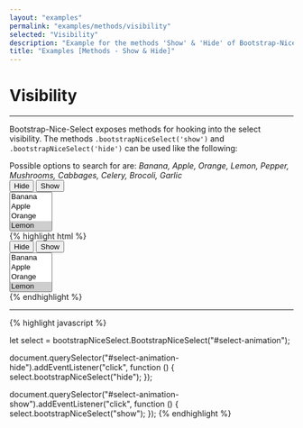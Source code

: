```yaml
---
layout: "examples"
permalink: "examples/methods/visibility"
selected: "Visibility"
description: "Example for the methods 'Show' & 'Hide' of Bootstrap-Nice-Select - Gives an overview how to use the methods and how it looks like"
title: "Examples [Methods - Show & Hide]"
---
```


# **Visibility**

---
Bootstrap-Nice-Select exposes methods for hooking into the select visibility. The methods `.bootstrapNiceSelect('show')` and `.bootstrapNiceSelect('hide')` can be used like the following:

<div class="alert alert-light d-flex justify-content-start align-items-center font-size-13" role="alert">
        <i class="fa-solid fa-circle-info pe-2"></i>Possible options to search for are: <i class="ms-2">Banana, Apple, Orange, Lemon, Pepper, Mushrooms, Cabbages, Celery, Brocoli, Garlic</i>
</div>

<div class="container my-4 border rounded p-0">
    <div class="d-flex justify-content-start align-items-center m-4">
        <button type="button" class="btn btn-outline-primary me-2" id="methods-animation-hide">Hide</button>
        <button type="button" class="btn btn-outline-primary ms-2" id="methods-animation-show">Show</button>
    </div>
    <div class="p-5 border-bottom">
        <select multiple="multiple" id="methods-animation">
            <option value="Banana">Banana</option>
            <option value="Apple">Apple</option>
            <option value="Orange">Orange</option>
            <option value="Lemon" selected="selected">Lemon</option>
            <option value="Pepper">Pepper</option>
            <option value="Mushrooms">Mushrooms</option>
            <option value="Cabbages">Cabbages</option>
            <option value="Celery">Celery</option>
            <option value="Garlic">Garlic</option>
            <option value="Brocoli">Brocoli</option>
        </select>
    </div>
    <div class="bg-highlight rounded">
{% highlight html %}
<div class="container">
    <div class="d-flex justify-content-start align-items-center m-4">
        <button type="button" class="btn btn-outline-primary me-2" id="select-animation-hide">Hide</button>
        <button type="button" class="btn btn-outline-primary ms-2" id="select-animation-show">Show</button>
    </div>
    <select multiple="multiple" id="select-animation">
        <option value="Banana">Banana</option>
        <option value="Apple">Apple</option>
        <option value="Orange">Orange</option>
        <option value="Lemon" selected="selected">Lemon</option>
        <option value="Pepper">Pepper</option>
        <option value="Mushrooms">Mushrooms</option>
        <option value="Cabbages">Cabbages</option>
        <option value="Celery">Celery</option>
        <option value="Garlic">Garlic</option>
        <option value="Brocoli">Brocoli</option>
    </select>
</div>
{% endhighlight %}
<hr>
{% highlight javascript %}

let select = bootstrapNiceSelect.BootstrapNiceSelect("#select-animation");

document.querySelector("#select-animation-hide").addEventListener("click", function () {
    select.bootstrapNiceSelect("hide");
});

document.querySelector("#select-animation-show").addEventListener("click", function () {
    select.bootstrapNiceSelect("show");
});
{% endhighlight %}
    </div>
</div>